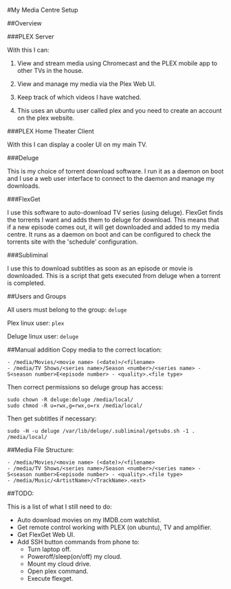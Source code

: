 #My Media Centre Setup

##Overview

###PLEX Server

With this I can:

1. View and stream media using Chromecast and the PLEX mobile app to other TVs in the house.

2. View and manage my media via the Plex Web UI.

3. Keep track of which videos I have watched.

3. This uses an ubuntu user called plex and you need to create an account on the plex website.

###PLEX Home Theater Client

With this I can display a cooler UI on my main TV.

###Deluge

This is my choice of torrent download software. I run it as a daemon on boot and I use a web user interface to connect to the daemon and manage my downloads.

###FlexGet

I use this software to auto-download TV series (using deluge). FlexGet finds the torrents I want and adds them to deluge for download. This means that if a new episode comes out, it will get downloaded and added to my media centre. It runs as a daemon on boot and can be configured to check the torrents site with the 'schedule' configuration.

###Subliminal

I use this to download subtitles as soon as an episode or movie is downloaded. This is a script that gets executed from deluge when a torrent is completed.

##Users and Groups

All users must belong to the group: `deluge`

Plex linux user: `plex`

Deluge linux user: `deluge`

##Manual addition
Copy media to the correct location:
```
- /media/Movies/<movie name> (<date)>/<filename>
- /media/TV Shows/<series name>/Season <number>/<series name> - S<season number>E<episode number> - <quality>.<file type>
```

Then correct permissions so deluge group has access:

```
sudo chown -R deluge:deluge /media/local/
sudo chmod -R u=rwx,g=rwx,o=rx /media/local/
```

Then get subtitles if necessary:
```
sudo -H -u deluge /var/lib/deluge/.subliminal/getsubs.sh -1 . /media/local/
```

##Media File Structure:

```
- /media/Movies/<movie name> (<date)>/<filename>
- /media/TV Shows/<series name>/Season <number>/<series name> - S<season number>E<episode number> - <quality>.<file type>
- /media/Music/<ArtistName>/<TrackName>.<ext>
```

##TODO:

This is a list of what I still need to do:

- Auto download movies on my IMDB.com watchlist.
- Get remote control working with PLEX (on ubuntu), TV and amplifier.
- Get FlexGet Web UI.
- Add SSH button commands from phone to:
  - Turn laptop off.
  - Poweroff/sleep(on/off) my cloud.
  - Mount my cloud drive.
  - Open plex command.
  - Execute flexget.
